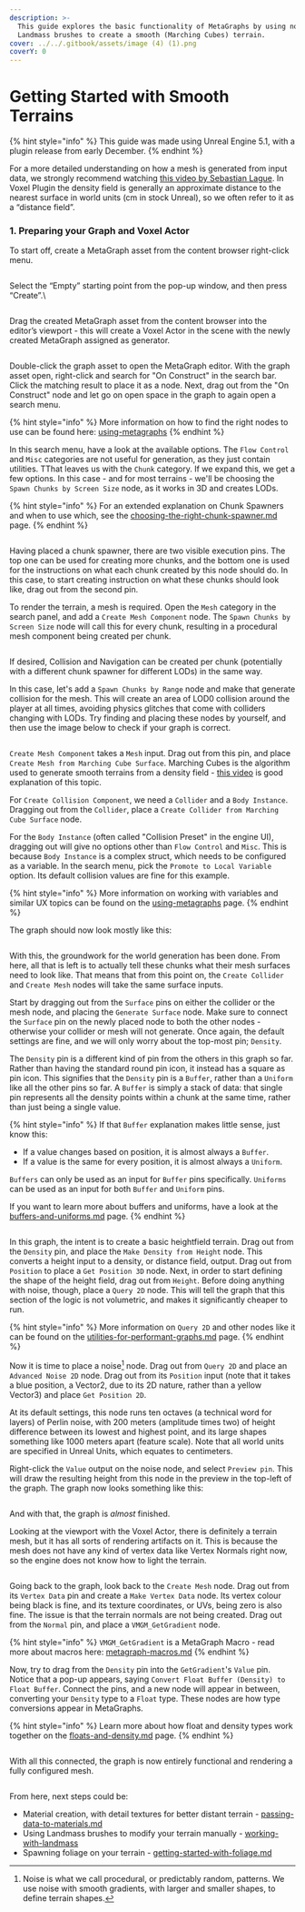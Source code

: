 ```yaml
---
description: >-
  This guide explores the basic functionality of MetaGraphs by using noise and
  Landmass brushes to create a smooth (Marching Cubes) terrain.
cover: ../../.gitbook/assets/image (4) (1).png
coverY: 0
---
```


# Getting Started with Smooth Terrains

{% hint style="info" %}
This guide was made using Unreal Engine 5.1, with a plugin release from early December.
{% endhint %}

For a more detailed understanding on how a mesh is generated from input data, we strongly recommend watching [this video by Sebastian Lague](https://www.youtube.com/watch?v=M3iI2l0ltbE). In Voxel Plugin the density field is generally an approximate distance to the nearest surface in world units (cm in stock Unreal), so we often refer to it as a “distance field”.

### 1. Preparing your Graph and Voxel Actor <a href="#block-f0f3707dae9d43b48c8b2ada9466e73f" id="block-f0f3707dae9d43b48c8b2ada9466e73f"></a>

To start off, create a MetaGraph asset from the content browser right-click menu.

<figure><img src="../../.gitbook/assets/image (4) (2).png" alt=""><figcaption></figcaption></figure>

Select the “Empty” starting point from the pop-up window, and then press “Create”.\


<figure><img src="../../.gitbook/assets/image (8) (1).png" alt=""><figcaption></figcaption></figure>

Drag the created MetaGraph asset from the content browser into the editor’s viewport - this will create a Voxel Actor in the scene with the newly created MetaGraph assigned as generator.

<figure><img src="../../.gitbook/assets/image (9) (1).png" alt=""><figcaption></figcaption></figure>

Double-click the graph asset to open the MetaGraph editor. With the graph asset open, right-click and search for "On Construct" in the search bar. Click the matching result to place it as a node. Next, drag out from the "On Construct" node and let go on open space in the graph to again open a search menu.&#x20;

{% hint style="info" %}
More information on how to find the right nodes to use can be found here: [using-metagraphs](../using-metagraphs/ "mention")
{% endhint %}

In this search menu, have a look at the available options. The `Flow Control` and `Misc` categories are not useful for generation, as they just contain utilities. TThat leaves us with the `Chunk` category. If we expand this, we get a few options. In this case - and for most terrains - we'll be choosing the `Spawn Chunks by Screen Size` node, as it works in 3D and creates LODs.

{% hint style="info" %}
For an extended explanation on Chunk Spawners and when to use which, see the [choosing-the-right-chunk-spawner.md](../../landmass-and-metagraphs/deep-dives-into-metagraphs/choosing-the-right-chunk-spawner.md "mention") page.
{% endhint %}

<figure><img src="../../.gitbook/assets/image (8).png" alt=""><figcaption></figcaption></figure>

Having placed a chunk spawner, there are two visible execution pins. The top one can be used for creating more chunks, and the bottom one is used for the instructions on what each chunk created by this node should do. In this case, to start creating instruction on what these chunks should look like, drag out from the second pin.

To render the terrain, a mesh is required. Open the `Mesh` category in the search panel, and add a `Create Mesh Component` node. The `Spawn Chunks by Screen Size` node will call this for every chunk, resulting in a procedural mesh component being created per chunk.

<figure><img src="../../.gitbook/assets/image (13).png" alt=""><figcaption></figcaption></figure>

If desired, Collision and Navigation can be created per chunk (potentially with a different chunk spawner for different LODs) in the same way.

&#x20;In this case, let's add a `Spawn Chunks by Range` node and make that generate collision for the mesh. This will create an area of LOD0 collision around the player at all times, avoiding physics glitches that come with colliders changing with LODs. Try finding and placing these nodes by yourself, and then use the image below to check if your graph is correct.&#x20;

<figure><img src="../../.gitbook/assets/image (16).png" alt=""><figcaption></figcaption></figure>

`Create Mesh Component` takes a `Mesh` input. Drag out from this pin, and place `Create Mesh from Marching Cube Surface`. Marching Cubes is the algorithm used to generate smooth terrains from a density field - [this video](https://www.youtube.com/watch?v=M3iI2l0ltbE) is good explanation of this topic.

For `Create Collision Component`, we need a `Collider` and a `Body Instance`. Dragging out from the `Collider`, place a `Create Collider from Marching Cube Surface` node.

For the `Body Instance` (often called "Collision Preset" in the engine UI), dragging out will give no options other than `Flow Control` and `Misc`. This is because `Body Instance` is a complex struct, which needs to be configured as a variable. In the search menu, pick the `Promote to Local Variable` option. Its default collision values are fine for this example.

{% hint style="info" %}
More information on working with variables and similar UX topics can be found on the [using-metagraphs](../using-metagraphs/ "mention") page.
{% endhint %}

The graph should now look mostly like this:

<figure><img src="../../.gitbook/assets/image (5).png" alt=""><figcaption></figcaption></figure>

With this, the groundwork for the world generation has been done. From here, all that is left is to actually tell these chunks what their mesh surfaces need to look like. That means that from this point on, the `Create Collider` and `Create Mesh` nodes will take the same surface inputs.

Start by dragging out from the `Surface` pins on either the collider or the mesh node, and placing the `Generate Surface` node. Make sure to connect the `Surface` pin on the newly placed node to both the other nodes - otherwise your collider or mesh will not generate. Once again, the default settings are fine, and we will only worry about the top-most pin; `Density`.

The `Density` pin is a different kind of pin from the others in this graph so far. Rather than having the standard round pin icon, it instead has a square as pin icon. This signifies that the `Density` pin is a `Buffer`, rather than a `Uniform` like all the other pins so far. A `Buffer` is simply a stack of data: that single pin represents all the density points within a chunk at the same time, rather than just being a single value.&#x20;

{% hint style="info" %}
If that `Buffer` explanation makes little sense, just know this:&#x20;

* If a value changes based on position, it is almost always a `Buffer`.&#x20;
* If a value is the same for every position, it is almost always a `Uniform`.&#x20;

`Buffers` can only be used as an input for `Buffer` pins specifically. `Uniforms` can be used as an input for both `Buffer` and `Uniform` pins.

If you want to learn more about buffers and uniforms, have a look at the [buffers-and-uniforms.md](../../landmass-and-metagraphs/deep-dives-into-metagraphs/buffers-and-uniforms.md "mention") page.
{% endhint %}

<figure><img src="../../.gitbook/assets/image (15).png" alt=""><figcaption></figcaption></figure>

In this graph, the intent is to create a basic heightfield terrain. Drag out from the `Density` pin, and place the `Make Density from Height` node. This converts a height input to a density, or distance field, output. Drag out from `Position` to place a `Get Position 3D` node. Next, in order to start defining the shape of the height field, drag out from `Height`. Before doing anything with noise, though, place a `Query 2D` node. This will tell the graph that this section of the logic is not volumetric, and makes it significantly cheaper to run.

{% hint style="info" %}
More information on `Query 2D` and other nodes like it can be found on the [utilities-for-performant-graphs.md](../../landmass-and-metagraphs/optimizing-metagraphs/utilities-for-performant-graphs.md "mention") page.
{% endhint %}

Now it is time to place a noise[^1] node. Drag out from `Query 2D` and place an `Advanced Noise 2D` node. Drag out from its `Position` input (note that it takes a blue position, a Vector2, due to its 2D nature, rather than a yellow Vector3) and place `Get Position 2D`.

At its default settings, this node runs ten octaves (a technical word for layers) of Perlin noise, with 200 meters (amplitude times two) of height difference between its lowest and highest point, and its large shapes something like 1000 meters apart (feature scale). Note that all world units are specified in Unreal Units, which equates to centimeters.

Right-click the `Value` output on the noise node, and select `Preview pin`. This will draw the resulting height from this node in the preview in the top-left of the graph. The graph now looks something like this:

<figure><img src="../../.gitbook/assets/image (9).png" alt=""><figcaption></figcaption></figure>

And with that, the graph is _almost_ finished.&#x20;

Looking at the viewport with the Voxel Actor, there is definitely a terrain mesh, but it has all sorts of rendering artifacts on it. This is because the mesh does not have any kind of vertex data like Vertex Normals right now, so the engine does not know how to light the terrain.&#x20;

<figure><img src="../../.gitbook/assets/image (7).png" alt=""><figcaption></figcaption></figure>

Going back to the graph, look back to the `Create Mesh` node. Drag out from its `Vertex Data` pin and create a `Make Vertex Data` node. Its vertex colour being black is fine, and its texture coordinates, or UVs, being zero is also fine. The issue is that the terrain normals are not being created. Drag out from the `Normal` pin, and place a `VMGM_GetGradient` node.

{% hint style="info" %}
`VMGM_GetGradient` is a MetaGraph Macro - read more about macros here: [metagraph-macros.md](../../landmass-and-metagraphs/deep-dives-into-metagraphs/metagraph-macros.md "mention")&#x20;
{% endhint %}

Now, try to drag from the `Density` pin into the `GetGradient`'s `Value` pin. Notice that a pop-up appears, saying `Convert Float Buffer (Density) to Float Buffer`. Connect the pins, and a new node will appear in between, converting your `Density` type to a `Float` type. These nodes are how type conversions appear in MetaGraphs.

{% hint style="info" %}
Learn more about how float and density types work together on the [floats-and-density.md](../../landmass-and-metagraphs/deep-dives-into-metagraphs/floats-and-density.md "mention") page.
{% endhint %}

<figure><img src="../../.gitbook/assets/image (1).png" alt=""><figcaption></figcaption></figure>

With all this connected, the graph is now entirely functional and rendering a fully configured mesh.&#x20;

<figure><img src="../../.gitbook/assets/image (12).png" alt=""><figcaption></figcaption></figure>

From here, next steps could be:

* Material creation, with detail textures for better distant terrain - [passing-data-to-materials.md](../../landmass-and-metagraphs/deep-dives-into-metagraphs/passing-data-to-materials.md "mention")&#x20;
* Using Landmass brushes to modify your terrain manually - [working-with-landmass](../../landmass-and-metagraphs/deep-dives-into-metagraphs/working-with-landmass/ "mention")
* Spawning foliage on your terrain - [getting-started-with-foliage.md](getting-started-with-foliage.md "mention")

[^1]: Noise is what we call procedural, or predictably random, patterns. We use noise with smooth gradients, with larger and smaller shapes, to define terrain shapes.
